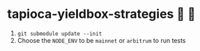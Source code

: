# tapioca-yieldbox-strategies 🍹 🤙

1. `git submodule update --init`
2. Choose the `NODE_ENV` to be `mainnet` or `arbitrum` to run tests